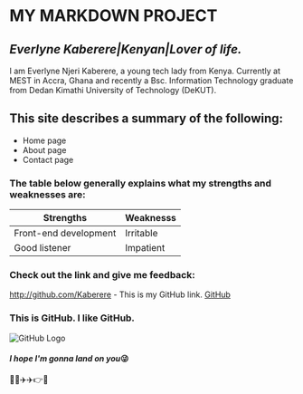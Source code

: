 # MY MARKDOWN PROJECT
## ***Everlyne Kaberere|Kenyan|Lover of life.***

I am Everlyne Njeri Kaberere, a young tech lady from Kenya. Currently at MEST in Accra, Ghana and recently a Bsc. Information Technology graduate from Dedan Kimathi University of Technology (DeKUT).

## **This site describes a summary of the following:**

* Home page
* About page
* Contact page

### **The table below generally explains what my strengths and weaknesses are:**
Strengths|Weaknesss
---------|----------
Front-end development|Irritable
Good listener|Impatient

### **Check out the link and give me feedback:**
http://github.com/Kaberere - This is my GitHub link.
[GitHub](http://kaberere.github.io)

### **This is GitHub. I like GitHub.**
![GitHub Logo](https://assets-cdn.github.com/images/modules/logos_page/Octocat.png)

#### *I hope I'm gonna land on you*:stuck_out_tongue_winking_eye:
:eyes::pray::airplane::airplane::point_right::man: